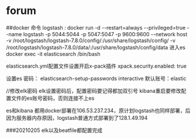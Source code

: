 # forum

##docker 命令
logstash : docker run -d --restart=always --privileged=true --name logstash -p 5044:5044 -p 5047:5047 -p 9600:9600 --network host -v /root/logstash/logstash-7.8.0/config/:/usr/share/logstash/config/ -v /root/logstash/logstash-7.8.0/data/:/usr/share/logstash/config/data
进入es
docker exec -it elasticsearch /bin/bash



elasticsearch.yml配置文件设置开启x-pack插件
xpack.security.enabled: true 



设置es 密码： elasticsearch-setup-passwords interactive
默认账号：elastic

//修改elk密码
elk设置密码后，配置密码要记得都加双引号
kibana重启要修改配置文件的es账号密码，否则连接不上es

es和kibana 都用docker部署在106.53.237.234，原计划logstash也同样部署，后因为服务器内存原因，logstash普通方式部署到了128.1.49.194

###20210205
elk以及beatfile都配置完成

